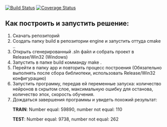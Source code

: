 [![Build Status](https://travis-ci.org/BykadorovR/AlgoGin.svg?branch=neuron)](https://travis-ci.org/BykadorovR/AlgoGin)
[![Coverage Status](https://coveralls.io/repos/github/BykadorovR/AlgoGin/badge.svg?branch=neuron)](https://coveralls.io/github/BykadorovR/AlgoGin?branch=neuron)

## Как построить и запустить решение:
1) Скачать репозиторий
2) Создать папку build в репозитории engine и запустить оттуда cmake ..
3) Открыть сгенерированный .sln файл и собрать проект в Release/Win32 (Windows)
4) Запустить в папке build комманду make .
5) Перейти в папку app и повторить процесс построения (Обязательно выполнять после сбора библиотеки, использовать Release/Win32 конфигурацию)
6) Запустить программу, передав ей переменные запуска: количество нейронов в скрытом слое, максимальную ошибку для останова, количество эпох, скорость обучения.
7) Дождаться завершения программы и увидеть похожий результат:<p>
**TRAIN**: Number equal: 59890, number not equal: 110<p>
**TEST**: Number equal: 9738, number not equal: 262
